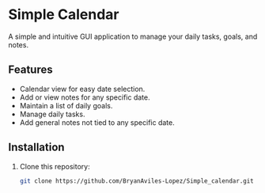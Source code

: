 # Simple Calendar

A simple and intuitive GUI application to manage your daily tasks, goals, and notes.

## Features

- Calendar view for easy date selection.
- Add or view notes for any specific date.
- Maintain a list of daily goals.
- Manage daily tasks.
- Add general notes not tied to any specific date.

## Installation

1. Clone this repository:
   ```bash
   git clone https://github.com/BryanAviles-Lopez/Simple_calendar.git

